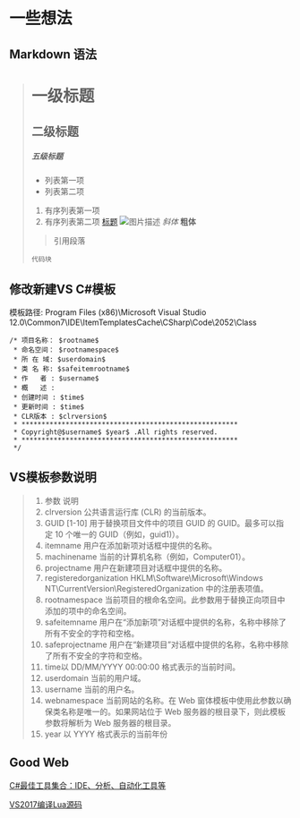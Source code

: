 # 一些想法

## Markdown 语法

> # 一级标题
> ## 二级标题
> ##### 五级标题
> - 列表第一项
> - 列表第二项
> 1. 有序列表第一项
> 2. 有序列表第二项
> [标题](链接地址)
> ![图片描述](图片链接地址)
> *斜体*
> **粗体**
> > 引用段落
> ```
> 代码块
> ```

## 修改新建VS C#模板

模板路径: Program Files (x86)\Microsoft Visual Studio 12.0\Common7\IDE\ItemTemplatesCache\CSharp\Code\2052\Class

``` 脚本模板
/* 项目名称： $rootname$
 * 命名空间： $rootnamespace$
 * 所 在 域: $userdomain$
 * 类 名 称: $safeitemrootname$
 * 作   者 : $username$
 * 概   述 :  
 * 创建时间 : $time$
 * 更新时间 : $time$
 * CLR版本 : $clrversion$
 * ******************************************************
 * Copyright@$username$ $year$ .All rights reserved.
 * ******************************************************
 */
```

## VS模板参数说明

> 1. 参数                           说明
> 2. clrversion                     公共语言运行库 (CLR) 的当前版本。
> 3. GUID [1-10]                    用于替换项目文件中的项目 GUID 的 GUID。最多可以指定 10 个唯一的 GUID（例如，guid1)）。
> 4. itemname                       用户在添加新项对话框中提供的名称。
> 5. machinename                    当前的计算机名称（例如，Computer01）。
> 6. projectname                    用户在新建项目对话框中提供的名称。
> 7. registeredorganization         HKLM\Software\Microsoft\Windows NT\CurrentVersion\RegisteredOrganization 中的注册表项值。
> 8. rootnamespace                  当前项目的根命名空间。此参数用于替换正向项目中添加的项中的命名空间。
> 9. safeitemname                   用户在“添加新项”对话框中提供的名称，名称中移除了所有不安全的字符和空格。
> 10. safeprojectname               用户在“新建项目”对话框中提供的名称，名称中移除了所有不安全的字符和空格。
> 11. time以 DD/MM/YYYY 00:00:00    格式表示的当前时间。
> 12. userdomain                    当前的用户域。
> 13. username                      当前的用户名。
> 14. webnamespace                  当前网站的名称。在 Web 窗体模板中使用此参数以确保类名称是唯一的。如果网站位于 Web 服务器的根目录下，则此模板参数将解析为 Web 服务器的根目录。
> 15. year                          以 YYYY 格式表示的当前年份


## Good Web
[C#最佳工具集合：IDE、分析、自动化工具等](https://www.cnblogs.com/tdfblog/p/best-csharp-tools.html#Testing)

[VS2017编译Lua源码](https://www.chenxublog.com/2018/12/04/use-visual-studio-2017-compile-lua-source-code.html)
